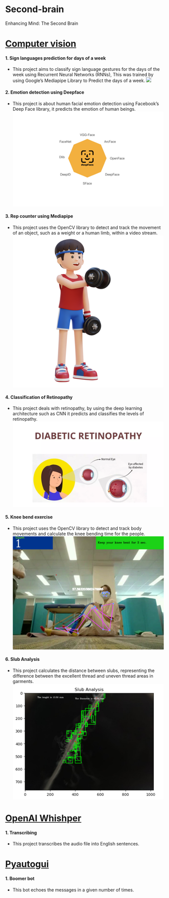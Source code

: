 # Second-brain
Enhancing Mind: The Second Brain

# [Computer vision](https://github.com/Mohankrish08/Second-brain/tree/main/Computer%20vision)
#### 1. Sign languages prediction for days of a week
* This project aims to classify sign language gestures for the days of the week using Recurrent Neural Networks (RNNs), This was trained by using Google’s Mediapipe Library to Predict the days of a week.
![](/Images/Hand-recognition.png)
#### 2. Emotion detection using Deepface
* This project is about human facial emotion detection using Facebook’s Deep Face library, it predicts the emotion of human beings.
![](/Images/Deep%20face.jpg)
#### 3. Rep counter using Mediapipe
* This project uses the OpenCV library to detect and track the movement of an object, such as a weight or a human limb, within a video stream.
![](/Images/3d-sportsman-character-performing-dumbbell-chest-fly-png.webp)
#### 4. Classification of Retinopathy
* This project deals with retinopathy, by using the deep learning architecture such as CNN it predicts and classifies the levels of retinopathy.
![](/Images/Classification%20of%20retinopathy.webp)
#### 5. Knee bend exercise
* This project uses the OpenCV library to detect and track body movements and calculate the knee bending time for the people.
![](/Images/Knee%20bend%20exercise.png)
#### 6. Slub Analysis
* This project calculates the distance between slubs, representing the difference between the excellent thread and uneven thread areas in garments.
![](/Images/Slub%20analysis.png)



# [OpenAI Whishper](https://github.com/Mohankrish08/Second-brain/tree/main/OpenAI%20Whisper)
#### 1. Transcribing
* This project transcribes the audio file into English sentences.

# [Pyautogui](https://github.com/Mohankrish08/Second-brain/tree/main/Pyautogui)
#### 1. Boomer bot
* This bot echoes the messages in a given number of times.
